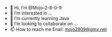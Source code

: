 - 👋 Hi, I’m @Mojo-2-8-0-9
- 👀 I’m interested in ...
- 🌱 I’m currently learning Java
- 💞️ I’m looking to collaborate on ...
- 📫 How to reach me Enail: mojo2809@gmx.net

<!---
Mojo-2-8-0-9/Mojo-2-8-0-9 is a ✨ special ✨ repository because its `README.md` (this file) appears on your GitHub profile.
You can click the Preview link to take a look at your changes.
--->
